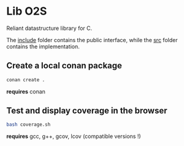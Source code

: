 # Lib O2S

Reliant datastructure library for C.

The [include](include) folder contains the public interface, while the [src](src) folder contains the implementation.

## Create a local conan package

```bash
conan create .
```

__requires__ conan

## Test and display coverage in the browser

```bash
bash coverage.sh
```

__requires__ gcc, g++, gcov, lcov (compatible versions !)
